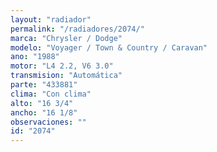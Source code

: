 ```yaml
---
layout: "radiador"
permalink: "/radiadores/2074/"
marca: "Chrysler / Dodge"
modelo: "Voyager / Town & Country / Caravan"
ano: "1988"
motor: "L4 2.2, V6 3.0"
transmision: "Automática"
parte: "433881"
clima: "Con clima"
alto: "16 3/4"
ancho: "16 1/8"
observaciones: ""
id: "2074"
---
```



